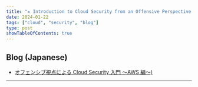 ```yaml
---
title: "⭐︎ Introduction to Cloud Security from an Offensive Perspective (AWS Edition)"
date: 2024-01-22
tags: ["cloud", "security", "blog"]
type: post
showTableOfContents: true
---
```


## Blog (Japanese)
- [オフェンシブ視点による Cloud Security 入門 〜AWS 編〜)](https://scgajge12.hatenablog.com/entry/ctf_cloud_2021)

---
